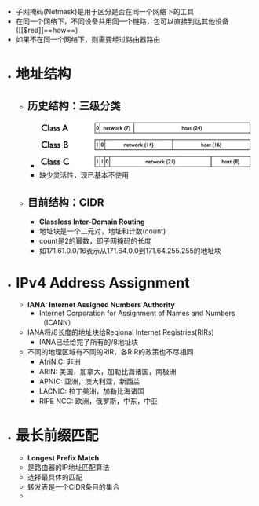 - 子网掩码(Netmask)是用于区分是否在同一个网络下的工具
- 在同一个网络下，不同设备共用同一个链路，包可以直接到达其他设备([[$red]]==how==)
- 如果不在同一个网络下，则需要经过路由器路由
- # 地址结构
	- ## 历史结构：三级分类
		- ![image.png](../assets/image_1673591393162_0.png)
		- 缺少灵活性，现已基本不使用
	- ## 目前结构：CIDR
		- **Classless Inter-Domain Routing**
		- 地址块是一个二元对，地址和计数(count)
		- count是2的幂数，即子网掩码的长度
		- 如171.61.0.0/16表示从171.64.0.0到171.64.255.255的地址块
- # IPv4 Address Assignment
	- **IANA: Internet Assigned Numbers Authority**
		- Internet Corporation for Assignment of Names and Numbers（ICANN）
	- IANA将/8长度的地址块给Regional Internet Registries(RIRs)
		- IANA已经给完了所有的/8地址块
	- 不同的地理区域有不同的RIR，各RIR的政策也不尽相同
		- AfriNIC: 非洲
		- ARIN: 美国，加拿大，加勒比海诸国，南极洲
		- APNIC: 亚洲，澳大利亚，新西兰
		- LACNIC: 拉丁美洲，加勒比海诸国
		- RIPE NCC: 欧洲，俄罗斯，中东，中亚
- # 最长前缀匹配
	- **Longest Prefix Match**
	- 是路由器的IP地址匹配算法
	- 选择最具体的匹配
	- 转发表是一个CIDR条目的集合
	-